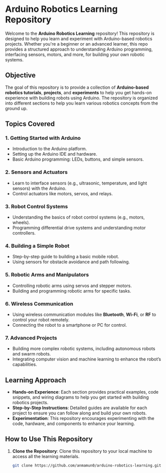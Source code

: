 # Arduino Robotics Learning Repository

Welcome to the **Arduino Robotics Learning** repository! This repository is designed to help you learn and experiment with Arduino-based robotics projects. Whether you're a beginner or an advanced learner, this repo provides a structured approach to understanding Arduino programming, interfacing sensors, motors, and more, for building your own robotic systems.

## Objective

The goal of this repository is to provide a collection of **Arduino-based robotics tutorials**, **projects**, and **experiments** to help you get hands-on experience with building robots using Arduino. The repository is organized into different sections to help you learn various robotics concepts from the ground up.

## Topics Covered

### 1. **Getting Started with Arduino**
   - Introduction to the Arduino platform.
   - Setting up the Arduino IDE and hardware.
   - Basic Arduino programming: LEDs, buttons, and simple sensors.

### 2. **Sensors and Actuators**
   - Learn to interface sensors (e.g., ultrasonic, temperature, and light sensors) with the Arduino.
   - Control actuators like motors, servos, and relays.

### 3. **Robot Control Systems**
   - Understanding the basics of robot control systems (e.g., motors, wheels).
   - Programming differential drive systems and understanding motor controllers.

### 4. **Building a Simple Robot**
   - Step-by-step guide to building a basic mobile robot.
   - Using sensors for obstacle avoidance and path following.

### 5. **Robotic Arms and Manipulators**
   - Controlling robotic arms using servos and stepper motors.
   - Building and programming robotic arms for specific tasks.

### 6. **Wireless Communication**
   - Using wireless communication modules like **Bluetooth**, **Wi-Fi**, or **RF** to control your robot remotely.
   - Connecting the robot to a smartphone or PC for control.

### 7. **Advanced Projects**
   - Building more complex robotic systems, including autonomous robots and swarm robots.
   - Integrating computer vision and machine learning to enhance the robot’s capabilities.

## Learning Approach

- **Hands-on Experience**: Each section provides practical examples, code snippets, and wiring diagrams to help you get started with building robotics projects.
- **Step-by-Step Instructions**: Detailed guides are available for each project to ensure you can follow along and build your own robots.
- **Experimentation**: This repository encourages experimenting with the code, hardware, and components to enhance your learning.

## How to Use This Repository

1. **Clone the Repository**:
   Clone this repository to your local machine to access all the learning materials.

   ```bash
   git clone https://github.com/anmamun0/arduino-robotics-learning.git
